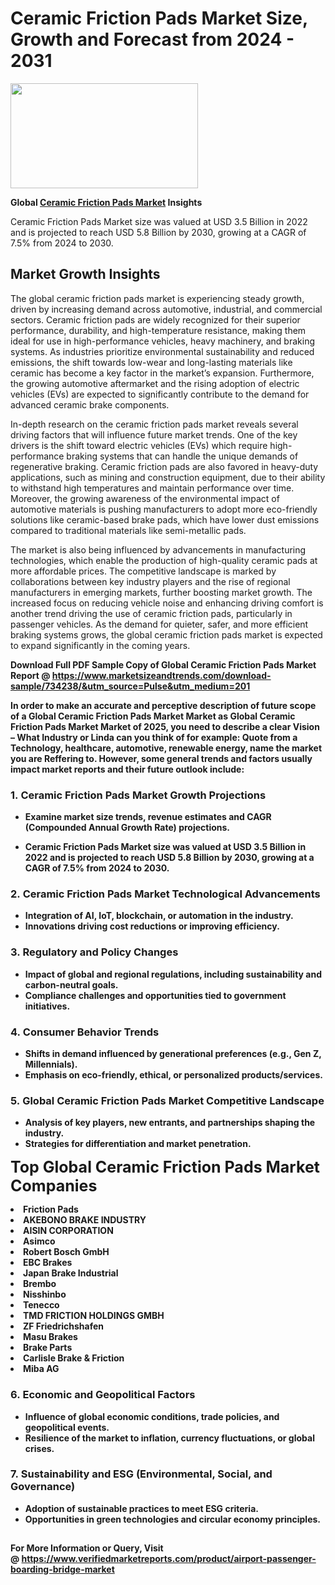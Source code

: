<H1>Ceramic Friction Pads Market Size, Growth and Forecast from 2024 - 2031</H1><img class="aligncenter size-medium wp-image-584254" src="https://thirdeyenews.in/wp-content/uploads/2024/09/Global-Market-Research-300x168.jpeg" alt="" width="300" height="168" /><p><strong>Global&nbsp;<a href="https://www.marketsizeandtrends.com/download-sample/734238/&amp;utm_source=Pulse&amp;utm_medium=201">Ceramic Friction Pads Market</a> Insights</strong></p><p>Ceramic Friction Pads Market size was valued at USD 3.5 Billion in 2022 and is projected to reach USD 5.8 Billion by 2030, growing at a CAGR of 7.5% from 2024 to 2030.</p><p><h2>Market Growth Insights</h2> <p>The global ceramic friction pads market is experiencing steady growth, driven by increasing demand across automotive, industrial, and commercial sectors. Ceramic friction pads are widely recognized for their superior performance, durability, and high-temperature resistance, making them ideal for use in high-performance vehicles, heavy machinery, and braking systems. As industries prioritize environmental sustainability and reduced emissions, the shift towards low-wear and long-lasting materials like ceramic has become a key factor in the market’s expansion. Furthermore, the growing automotive aftermarket and the rising adoption of electric vehicles (EVs) are expected to significantly contribute to the demand for advanced ceramic brake components.</p> <p><strong></strong></p> <p>In-depth research on the ceramic friction pads market reveals several driving factors that will influence future market trends. One of the key drivers is the shift toward electric vehicles (EVs) which require high-performance braking systems that can handle the unique demands of regenerative braking. Ceramic friction pads are also favored in heavy-duty applications, such as mining and construction equipment, due to their ability to withstand high temperatures and maintain performance over time. Moreover, the growing awareness of the environmental impact of automotive materials is pushing manufacturers to adopt more eco-friendly solutions like ceramic-based brake pads, which have lower dust emissions compared to traditional materials like semi-metallic pads.</p> <p>The market is also being influenced by advancements in manufacturing technologies, which enable the production of high-quality ceramic pads at more affordable prices. The competitive landscape is marked by collaborations between key industry players and the rise of regional manufacturers in emerging markets, further boosting market growth. The increased focus on reducing vehicle noise and enhancing driving comfort is another trend driving the use of ceramic friction pads, particularly in passenger vehicles. As the demand for quieter, safer, and more efficient braking systems grows, the global ceramic friction pads market is expected to expand significantly in the coming years.</p> <p><strong></p><p><span class=""><strong>Download Full PDF Sample Copy of Global Ceramic Friction Pads Market Report</strong> @ <a href="https://www.marketsizeandtrends.com/download-sample/734238/&amp;utm_source=Pulse&amp;utm_medium=201" target="_blank">https://www.marketsizeandtrends.com/download-sample/734238/&amp;utm_source=Pulse&amp;utm_medium=201</a></span></p><p>In order to make an accurate and perceptive description of future scope of a Global&nbsp;Ceramic Friction Pads Market Market as Global&nbsp;Ceramic Friction Pads Market Market of 2025, you need to describe a clear Vision &ndash; What Industry or Linda can you think of for example: Quote from a Technology, healthcare, automotive, renewable energy, name the market you are Reffering to. However, some general trends and factors usually impact market reports and their future outlook include:</p><h3>1.&nbsp;<strong>Ceramic Friction Pads Market Growth Projections</strong></h3><ul><li>Examine market size trends, revenue estimates and CAGR (Compounded Annual Growth Rate) projections.</li><li><p>Ceramic Friction Pads Market size was valued at USD 3.5 Billion in 2022 and is projected to reach USD 5.8 Billion by 2030, growing at a CAGR of 7.5% from 2024 to 2030.</p></li></ul><h3>2.&nbsp;<strong>Ceramic Friction Pads Market Technological Advancements</strong></h3><ul><li>Integration of AI, IoT, blockchain, or automation in the industry.</li><li>Innovations driving cost reductions or improving efficiency.</li></ul><h3>3.&nbsp;<strong>Regulatory and Policy Changes</strong></h3><ul><li>Impact of global and regional regulations, including sustainability and carbon-neutral goals.</li><li>Compliance challenges and opportunities tied to government initiatives.</li></ul><h3>4.&nbsp;<strong>Consumer Behavior Trends</strong></h3><ul><li>Shifts in demand influenced by generational preferences (e.g., Gen Z, Millennials).</li><li>Emphasis on eco-friendly, ethical, or personalized products/services.</li></ul><h3>5.&nbsp;<strong>Global Ceramic Friction Pads Market Competitive Landscape</strong></h3><ul><li>Analysis of key players, new entrants, and partnerships shaping the industry.</li><li>Strategies for differentiation and market penetration.</li></ul><p data-pm-slice="1 1 []"><span style="color: inherit; font-family: inherit; font-size: 25px;">Top Global Ceramic Friction Pads Market Companies</span></p><div class="" data-test-id=""><p><li>Friction Pads</li><li> AKEBONO BRAKE INDUSTRY</li><li> AISIN CORPORATION</li><li> Asimco</li><li> Robert Bosch GmbH</li><li> EBC Brakes</li><li> Japan Brake Industrial</li><li> Brembo</li><li> Nisshinbo</li><li> Tenecco</li><li> TMD FRICTION HOLDINGS GMBH</li><li> ZF Friedrichshafen</li><li> Masu Brakes</li><li> Brake Parts</li><li> Carlisle Brake & Friction</li><li> Miba AG</li></p></div><h3>6.&nbsp;<strong>Economic and Geopolitical Factors</strong></h3><ul><li>Influence of global economic conditions, trade policies, and geopolitical events.</li><li>Resilience of the market to inflation, currency fluctuations, or global crises.</li></ul><h3>7.&nbsp;<strong>Sustainability and ESG (Environmental, Social, and Governance)</strong></h3><ul><li>Adoption of sustainable practices to meet ESG criteria.</li><li>Opportunities in green technologies and circular economy principles.</li></ul><h2><strong style="font-size: 14px;">For More Information or Query, Visit @&nbsp;</strong><a style="background-color: #ffffff; font-size: 14px;" href="https://www.marketsizeandtrends.com/report/ceramic-friction-pads-market/" target="_blank">https://www.verifiedmarketreports.com/product/airport-passenger-boarding-bridge-market</a></h2>
